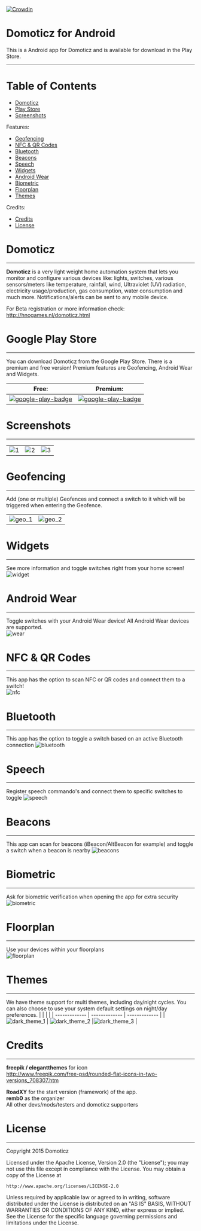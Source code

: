 [![Crowdin](https://d322cqt584bo4o.cloudfront.net/domoticz-for-android/localized.svg)](https://crowdin.com/project/domoticz-for-android)



# Domoticz for Android
This is a Android app for Domoticz and is available for download in the Play Store.


-----

# Table of Contents
- [Domoticz](#domoticz)
- [Play Store](#google-play-store)
- [Screenshots](#screenshots)

Features:
- [Geofencing](#geofencing)
- [NFC & QR Codes](#nfc--qr-codes)
- [Bluetooth](#bluetooth)
- [Beacons](#beacon)
- [Speech](#speech)
- [Widgets](#widgets)
- [Android Wear](#android-wear)
- [Biometric](#biometric)
- [Floorplan](#floorplan)
- [Themes](#themes)

Credits:
- [Credits](#credits)
- [License](#license)



# Domoticz
-----
**Domoticz** is a very light weight home automation system that lets you monitor and configure various devices like: lights, switches, various sensors/meters like temperature, rainfall, wind, Ultraviolet (UV) radiation, electricity usage/production, gas consumption, water consumption and much more. Notifications/alerts can be sent to any mobile device.

For Beta registration or more information check:  
http://hnogames.nl/domoticz.html


# Google Play Store
-----
You can download Domoticz from the Google Play Store. There is a premium and free version! Premium features are Geofencing, Android Wear and Widgets.  


| **Free:**  | **Premium:**   |
| ------------- | ------------- |
| [![google-play-badge](https://cloud.githubusercontent.com/assets/14561640/22199304/96017fa6-e15a-11e6-99bd-6fd3412eac8e.png)](https://play.google.com/store/apps/details?id=nl.hnogames.domoticz)  | [![google-play-badge](https://cloud.githubusercontent.com/assets/14561640/22199304/96017fa6-e15a-11e6-99bd-6fd3412eac8e.png)](https://play.google.com/store/apps/details?id=nl.hnogames.domoticz.premium)  |



# Screenshots
-----
|  |  |  |
| ------------- | ------------- | ------------- |
|  ![1](https://user-images.githubusercontent.com/14561640/80979846-27747100-8e28-11ea-89fa-bcdd0ac0d0d5.jpg) | ![2](https://user-images.githubusercontent.com/14561640/80979925-4115b880-8e28-11ea-8dc0-8c1e2315a7f0.jpg)  | ![3](https://user-images.githubusercontent.com/14561640/80979946-496df380-8e28-11ea-8495-b7eaa02cb988.jpg) |  



# Geofencing
-----
Add (one or multiple) Geofences and connect a switch to it which will be triggered when entering the Geofence. 

|  |  |
| ------------- | ------------- | 
|  ![geo_1](https://user-images.githubusercontent.com/14561640/51105938-b223fd80-17ea-11e9-8026-fa7148ab35ef.png)  |  ![geo_2](https://user-images.githubusercontent.com/14561640/51105944-b6501b00-17ea-11e9-826b-29b7295c6758.png)  |



# Widgets
-----
See more information and toggle switches right from your home screen!  
![widget](https://user-images.githubusercontent.com/14561640/51105992-d7b10700-17ea-11e9-9c6f-c361ca3aec7f.png)



# Android Wear
-----
Toggle switches with your Android Wear device!
All Android Wear devices are supported.  
![wear](https://cloud.githubusercontent.com/assets/14561640/11994714/ae6705ba-aa43-11e5-8e0c-5586607cdc6d.png)



# NFC & QR Codes
-----
This app has the option to scan NFC or QR codes and connect them to a switch!  
![nfc](https://user-images.githubusercontent.com/14561640/51105729-16928d00-17ea-11e9-9e85-97386717abdd.png)


# Bluetooth
-----
This app has the option to toggle a switch based on an active Bluetooth connection 
![bluetooth](https://user-images.githubusercontent.com/14561640/80981260-03199400-8e2a-11ea-98cf-46cfe928377a.jpg)


# Speech
-----
Register speech commando's and connect them to specific switches to toggle
![speech](https://user-images.githubusercontent.com/14561640/80981239-fbf28600-8e29-11ea-90fc-02a6d8379afa.jpg)


# Beacons
-----
This app can scan for beacons (iBeacon/AltBeacon for example) and toggle a switch when a beacon is nearby
![beacons](https://user-images.githubusercontent.com/14561640/80981220-f5640e80-8e29-11ea-88f5-f1e450189cf6.jpg)


# Biometric
-----
Ask for biometric verification when opening the app for extra security  
![biometric](https://user-images.githubusercontent.com/14561640/51254525-944cc900-19a1-11e9-8242-1ed991c100e1.png)



# Floorplan
-----
Use your devices within your floorplans  
![floorplan](https://user-images.githubusercontent.com/14561640/51106016-e3043280-17ea-11e9-806a-0443e7b3ab95.png)



# Themes
-----
We have theme support for multi themes, including day/night cycles. You can also choose to use your system default settings on night/day preferences.
|  |  |  |
| ------------- | ------------- |  ------------- | 
|  ![dark_theme_1](https://user-images.githubusercontent.com/14561640/80980237-aec1e480-8e28-11ea-80ad-26d7a1f16dca.jpg)  |   ![dark_theme_2](https://user-images.githubusercontent.com/14561640/80980242-b08ba800-8e28-11ea-86ed-05b8dbe4834c.jpg)  |![dark_theme_3](https://user-images.githubusercontent.com/14561640/80980247-b1bcd500-8e28-11ea-9822-38424adf246a.jpg)  |



# Credits
-----
**freepik / elegantthemes** for icon  
http://www.freepik.com/free-psd/rounded-flat-icons-in-two-versions_708307.htm

**RoadXY** for the start version (framework) of the app.  
**remb0** as the organizer   
All other devs/mods/testers and domoticz supporters



# License
-----
Copyright 2015 Domoticz

Licensed under the Apache License, Version 2.0 (the "License");
you may not use this file except in compliance with the License.
You may obtain a copy of the License at

    http://www.apache.org/licenses/LICENSE-2.0

Unless required by applicable law or agreed to in writing, software
distributed under the License is distributed on an "AS IS" BASIS,
WITHOUT WARRANTIES OR CONDITIONS OF ANY KIND, either express or implied.
See the License for the specific language governing permissions and
limitations under the License.
